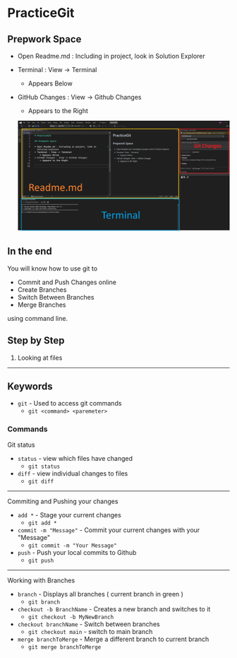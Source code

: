 # PracticeGit

## Prepwork Space

* Open Readme.md : Including in project, look in Solution Explorer
* Terminal : View -> Terminal
	* Appears Below
* GitHub Changes : View -> Github Changes
	* Appears to the Right

	![Workstation Setup](Images/Workspace.png)

## In the end
You will know how to use git to  
* Commit and Push Changes online
* Create Branches
* Switch Between Branches
* Merge Branches

using command line.

## Step by Step

1. Looking at files



---
## Keywords
* `git` - Used to access git commands
	* `git <command> <paremeter>`

### Commands

Git status
* `status` - view which files have changed
	* `git status`
* `diff` - view individual changes to files
	* `git diff`
---
Commiting and Pushing your changes
* `add *` - Stage your current changes
	* `git add *`  
* `commit -m "Message"` - Commit your current changes with your "Message"
	* `git commit -m "Your Message"`
* `push` - Push your local commits to Github
	* `git push`

---
Working with Branches
* `branch` - Displays all branches ( current branch in green )
	* `git branch`
* `checkout -b BranchName` - Creates a new branch and switches to it
	* `git checkout -b MyNewBranch`
* `checkout branchName` - Switch between branches
	* `git checkout main` - switch to main branch
* `merge branchToMerge` - Merge a different branch to current branch
	* `git merge branchToMerge` 
